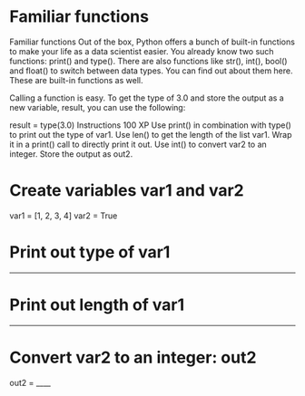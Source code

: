 # Familiar functions

Familiar functions
Out of the box, Python offers a bunch of built-in functions to make your life as a data scientist easier. You already know two such functions: print() and type(). There are also functions like str(), int(), bool() and float() to switch between data types. You can find out about them here. These are built-in functions as well.

Calling a function is easy. To get the type of 3.0 and store the output as a new variable, result, you can use the following:

result = type(3.0)
Instructions
100 XP
Use print() in combination with type() to print out the type of var1.
Use len() to get the length of the list var1. Wrap it in a print() call to directly print it out.
Use int() to convert var2 to an integer. Store the output as out2.

# Create variables var1 and var2
var1 = [1, 2, 3, 4]
var2 = True

# Print out type of var1
____

# Print out length of var1
____

# Convert var2 to an integer: out2
out2 = ____
